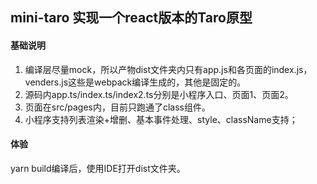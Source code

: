 ## mini-taro 实现一个react版本的Taro原型
#### 基础说明

1. 编译层尽量mock，所以产物dist文件夹内只有app.js和各页面的index.js，venders.js这些是webpack编译生成的，其他是固定的。
2. 源码内app.ts/index.ts/index2.ts分别是小程序入口、页面1、页面2。
3. 页面在src/pages内，目前只跑通了class组件。
4. 小程序支持列表渲染+增删、基本事件处理、style、className支持；

#### 体验

yarn build编译后，使用IDE打开dist文件夹。
